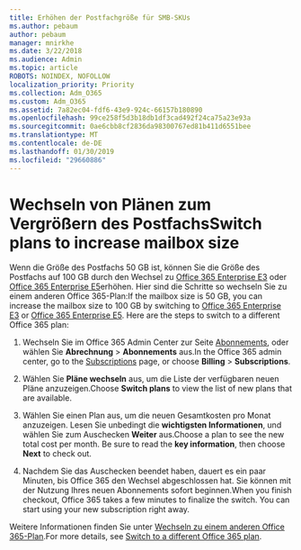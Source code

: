 ```yaml
---
title: Erhöhen der Postfachgröße für SMB-SKUs
ms.author: pebaum
author: pebaum
manager: mnirkhe
ms.date: 3/22/2018
ms.audience: Admin
ms.topic: article
ROBOTS: NOINDEX, NOFOLLOW
localization_priority: Priority
ms.collection: Adm_O365
ms.custom: Adm_O365
ms.assetid: 7a82ec04-fdf6-43e9-924c-66157b180890
ms.openlocfilehash: 99ce258f5d3b18db1df3cad492f24ca75a23e93a
ms.sourcegitcommit: 0ae6cbb8cf2836da98300767ed81b411d6551bee
ms.translationtype: MT
ms.contentlocale: de-DE
ms.lasthandoff: 01/30/2019
ms.locfileid: "29660886"
---
```

# <a name="switch-plans-to-increase-mailbox-size"></a><span data-ttu-id="f5f0b-102">Wechseln von Plänen zum Vergrößern des Postfachs</span><span class="sxs-lookup"><span data-stu-id="f5f0b-102">Switch plans to increase mailbox size</span></span>

<span data-ttu-id="f5f0b-p101">Wenn die Größe des Postfachs 50 GB ist, können Sie die Größe des Postfachs auf 100 GB durch den Wechsel zu [Office 365 Enterprise E3](https://products.office.com/business/office-365-enterprise-e3-business-software) oder [Office 365 Enterprise E5](https://products.office.com/business/office-365-enterprise-e5-business-software)erhöhen. Hier sind die Schritte so wechseln Sie zu einem anderen Office 365-Plan:</span><span class="sxs-lookup"><span data-stu-id="f5f0b-p101">If the mailbox size is 50 GB, you can increase the mailbox size to 100 GB by switching to [Office 365 Enterprise E3](https://products.office.com/business/office-365-enterprise-e3-business-software) or [Office 365 Enterprise E5](https://products.office.com/business/office-365-enterprise-e5-business-software). Here are the steps to switch to a different Office 365 plan:</span></span>
  
1. <span data-ttu-id="f5f0b-105">Wechseln Sie im Office 365 Admin Center zur Seite [Abonnements](https://go.microsoft.com/fwlink/p/?linkid=842054), oder wählen Sie **Abrechnung** \> **Abonnements** aus.</span><span class="sxs-lookup"><span data-stu-id="f5f0b-105">In the Office 365 admin center, go to the [Subscriptions](https://go.microsoft.com/fwlink/p/?linkid=842054) page, or choose **Billing** \> **Subscriptions**.</span></span>
    
2. <span data-ttu-id="f5f0b-106">Wählen Sie **Pläne wechseln** aus, um die Liste der verfügbaren neuen Pläne anzuzeigen.</span><span class="sxs-lookup"><span data-stu-id="f5f0b-106">Choose **Switch plans** to view the list of new plans that are available.</span></span> 
    
3. <span data-ttu-id="f5f0b-p102">Wählen Sie einen Plan aus, um die neuen Gesamtkosten pro Monat anzuzeigen. Lesen Sie unbedingt die **wichtigsten Informationen**, und wählen Sie zum Auschecken **Weiter** aus.</span><span class="sxs-lookup"><span data-stu-id="f5f0b-p102">Choose a plan to see the new total cost per month. Be sure to read the **key information**, then choose **Next** to check out.</span></span> 
    
4. <span data-ttu-id="f5f0b-p103">Nachdem Sie das Auschecken beendet haben, dauert es ein paar Minuten, bis Office 365 den Wechsel abgeschlossen hat. Sie können mit der Nutzung Ihres neuen Abonnements sofort beginnen.</span><span class="sxs-lookup"><span data-stu-id="f5f0b-p103">When you finish checkout, Office 365 takes a few minutes to finalize the switch. You can start using your new subscription right away.</span></span>
    
<span data-ttu-id="f5f0b-111">Weitere Informationen finden Sie unter [Wechseln zu einem anderen Office 365-Plan](https://support.office.com/article/73318661-8f33-478b-bcc7-fb8d69dbb22a).</span><span class="sxs-lookup"><span data-stu-id="f5f0b-111">For more details, see [Switch to a different Office 365 plan](https://support.office.com/article/73318661-8f33-478b-bcc7-fb8d69dbb22a).</span></span>
  


